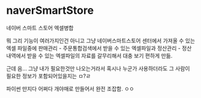 # naverSmartStore
네이버 스마트 스토어 엑셀병합

뭐 그리 기능이 여러가지인건 아니고 그냥 
네이버스마트스토어 센터에서 가져올 수 있는 엑셀 파일중에 
판매관리 - 주문통합검색에서 받을 수 있는 엑셀파일과
정산관리 - 정산내역에서 받을 수 있는 엑셀파일의 자료를 갈무리해서 대충 보기 편하게 만듦.

근데 음... 그냥 내가 필요한것만 나오는거라서 혹시나 누군가 사용하더라도 그 사람이 필요한 정보가 포함되어있을지는 ㅁ?ㄹ

파이썬 만지다 어쩌다 개야매로 만들어서 완전 조잡함. ㅇㅇ
